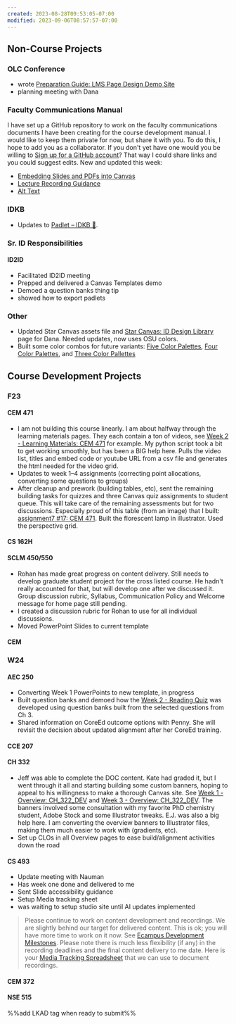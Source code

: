 ```yaml
---
created: 2023-08-28T09:53:05-07:00
modified: 2023-09-06T08:57:57-07:00
---
```


## Non-Course Projects


### OLC Conference

- wrote [Preparation Guide: LMS Page Design Demo Site](https://canvas.oregonstate.edu/courses/1941713/pages/preparation-guide?module_item_id=23487185)
- planning meeting with Dana

### Faculty Communications Manual

I have set up a GitHub repository to work on the faculty communications documents I have been creating for the course development manual. I would like to keep them private for now, but share it with you. To do this, I hope to add you as a collaborator. If you don't yet have one would you be willing to [Sign up for a GitHub account](https://docs.github.com/en/get-started/signing-up-for-github/signing-up-for-a-new-github-account)? That way I could share links and you could suggest edits. New and updated this week:

- [Embedding Slides and PDFs into Canvas](https://github.com/mundorfd/faculty-comms/blob/main/Embedding%20Slides%20and%20PDFs%20into%20Canvas.md)
- [Lecture Recording Guidance](https://github.com/mundorfd/faculty-comms/blob/main/Lecture%20Recording%20Guidance.md)
- [Alt Text](https://github.com/mundorfd/faculty-comms/blob/main/Alt%20Text.md)

### IDKB

- Updates to [Padlet – IDKB 🦫](https://idkb.oregonstate.education/knowledge-base/padlet/).

### Sr. ID Responsibilities

#### ID2ID

- Facilitated ID2ID meeting
- Prepped and delivered a Canvas Templates demo 
- Demoed a question banks thing tip
- showed how to export padlets

### Other

- Updated Star Canvas assets file and [Star Canvas: ID Design Library](https://canvas.oregonstate.edu/courses/1732769/pages/star-canvas) page for Dana. Needed updates, now uses OSU colors.
- Built some color combos for future variants: [Five Color Palettes](https://canvas.oregonstate.edu/courses/1864989/pages/five-color-palettes?module_item_id=23486121), [Four Color Palettes](https://canvas.oregonstate.edu/courses/1864989/pages/four-color-palettes), and [Three Color Pallettes](https://canvas.oregonstate.edu/courses/1864989/pages/three-color-pallettes?module_item_id=23486118)

## Course Development Projects

### F23

#### CEM 471

- I am not building this course linearly. I am about halfway through the learning materials pages. They each contain a ton of videos, see [Week 2 - Learning Materials: CEM 471](https://canvas.oregonstate.edu/courses/1953777/pages/week-2-learning-materials?module_item_id=23423471) for example. My python script took a bit to get working smoothly, but has been a BIG help here. Pulls the video list, titles and embed code or youtube URL from a csv file and generates the html needed for the video grid.
- Updates to week 1–4 assignments (correcting point allocations, converting some questions to groups)
- After cleanup and prework (building tables, etc), sent the remaining building tasks for quizzes and three Canvas quiz assignments to student queue. This will take care of the remaining assessments but for two discussions. Especially proud of this table (from an image) that I built: [assignment7 #17: CEM 471](https://canvas.oregonstate.edu/courses/1953777/pages/assignment7-number-17). Built the florescent lamp in illustrator. Used the perspective grid. 

#### CS 162H

#### SCLM 450/550

- Rohan has made great progress on content delivery. Still needs to develop graduate student project for the cross listed course. He hadn't really accounted for that, but will develop one after we discussed it. Group discussion rubric, Syllabus, Communication Policy and Welcome message for home page still pending.
- I created a discussion rubric for Rohan to use for all individual discussions.
- Moved PowerPoint Slides to current template

#### CEM 

### W24

#### AEC 250

- Converting Week 1 PowerPoints to new template, in progress
- Built question banks and demoed how the [Week 2 - Reading Quiz](https://canvas.oregonstate.edu/courses/1953586/quizzes/2886028) was developed using question banks built from the selected questions from Ch 3.
- Shared information on CoreEd outcome options with Penny. She will revisit the decision about updated alignment after her CoreEd training.

#### CCE 207

#### CH 332

- Jeff was able to complete the DOC content. Kate had graded it, but I went through it all and starting building some custom banners, hoping to appeal to his willingness to make a thorough Canvas site. See [Week 1 - Overview: CH_322_DEV](https://canvas.oregonstate.edu/courses/1963511/pages/week-1-overview?module_item_id=23488707) and [Week 3 - Overview: CH_322_DEV](https://canvas.oregonstate.edu/courses/1963511/pages/week-3-overview?module_item_id=23488717). The banners involved some consultation with my favorite PhD chemistry student, Adobe Stock and some Illustrator tweaks. E.J. was also a big help here. I am converting the overview banners to Illustrator files, making them much easier to work with (gradients, etc). 
- Set up CLOs in all Overview pages to ease build/alignment activities down the road

#### CS 493

- Update meeting with Nauman
- Has week one done and delivered to me
- Sent Slide accessibility guidance
- Setup Media tracking sheet
- was waiting to setup studio site until AI updates implemented

> Please continue to work on content development and recordings. We are slightly behind our target for delivered content. This is ok; you will have more time to work on it now. See [Ecampus Development Milestones](https://oregonstate.box.com/s/wxxw78ujw1mw7mkq0piyimh6fx89cxqa). Please note there is much less flexibility (if any) in the recording deadlines and the final content delivery to me date. Here is your [Media Tracking Spreadsheet](https://oregonstate.box.com/s/29qfxzsawgwk65uelvd24y9epgv1zfee) that we can use to document recordings.


#### CEM 372

#### NSE 515

%%add LKAD tag when ready to submit%%
